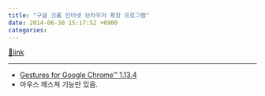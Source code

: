 ```yaml
---
title: "구글 크롬 인터넷 브라우저 확장 프로그램"
date: 2014-06-30 15:17:52 +0900
categories: 
---
```

[🔗link](http://www.mins01.com/mh/tech/read/889)
***


- [Gestures for Google Chrome™ 1.13.4](https://chrome.google.com/webstore/detail/gestures-for-google-chrom/jpkfjicglakibpenojifdiepckckakgk "Gestures for Google Chrome™ 1.13.4")
- 마우스 제스쳐 기능만 있음.


  


